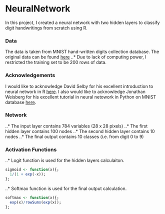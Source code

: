 # NeuralNetwork
In this project, I created a neural network with two hidden layers to classify digit handwritings from scratch using R.

### Data
The data is taken from MNIST hand-written digits collection database. The original data can be found [here](http://yann.lecun.com/exdb/mnist/)
..* Due to lack of computing power, I restricted the training set to be 200 rows of data.

### Acknowledgements
I would like to acknowledge David Selby for his excellent introduction to neural network in R [here](https://selbydavid.com/2018/01/09/neural-network/).
I also would like to acknowledge Jonathan Weisberg for his excellent tutorial in neural netowork in Python on MNIST database [here](https://jonathanweisberg.org/post/A%20Neural%20Network%20from%20Scratch%20-%20Part%201/).

### Network
..* The input layer contains 784 variables (28 x 28 pixels)
..* The first hidden layer contains 100 nodes
..* The second hidden layer contains 10 nodes
..* The final output contains 10 classes (i.e. from digit 0 to 9)

### Activation Functions
..* Logit function is used for the hidden layers calculaiton.
```r
sigmoid <- function(x){;
  1/(1 + exp(-x));
};
```
..* Softmax function is used for the final output calculation.
```r
softmax <- function(x){;
  exp(x)/rowSums(exp(x));
};
```
